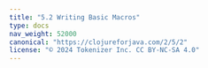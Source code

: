```yaml
---
title: "5.2 Writing Basic Macros"
type: docs
nav_weight: 52000
canonical: "https://clojureforjava.com/2/5/2"
license: "© 2024 Tokenizer Inc. CC BY-NC-SA 4.0"
---
```


